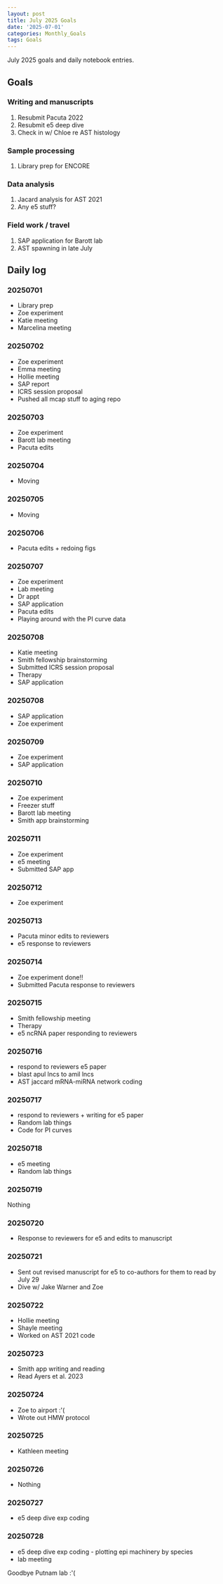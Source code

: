 ```yaml
---
layout: post
title: July 2025 Goals
date: '2025-07-01'
categories: Monthly_Goals
tags: Goals
---
```


July 2025 goals and daily notebook entries.

## Goals

### Writing and manuscripts 

1. Resubmit Pacuta 2022 
2. Resubmit e5 deep dive 
3. Check in w/ Chloe re AST histology 

### Sample processing

1. Library prep for ENCORE 

### Data analysis

1. Jacard analysis for AST 2021 
2. Any e5 stuff? 

### Field work / travel 

1. SAP application for Barott lab 
2. AST spawning in late July 

## Daily log   

### 20250701

- Library prep 
- Zoe experiment 
- Katie meeting 
- Marcelina meeting 

### 20250702

- Zoe experiment 
- Emma meeting 
- Hollie meeting 
- SAP report 
- ICRS session proposal 
- Pushed all mcap stuff to aging repo 

### 20250703

- Zoe experiment 
- Barott lab meeting 
- Pacuta edits 

### 20250704

- Moving 

### 20250705

- Moving 

### 20250706

- Pacuta edits + redoing figs 

### 20250707

- Zoe experiment 
- Lab meeting 
- Dr appt 
- SAP application 
- Pacuta edits 
- Playing around with the PI curve data  

### 20250708

- Katie meeting 
- Smith fellowship brainstorming 
- Submitted ICRS session proposal 
- Therapy 
- SAP application 

### 20250708

- SAP application 
- Zoe experiment 

### 20250709

- Zoe experiment
- SAP application 

### 20250710

- Zoe experiment
- Freezer stuff 
- Barott lab meeting 
- Smith app brainstorming 

### 20250711

- Zoe experiment
- e5 meeting 
- Submitted SAP app 

### 20250712

- Zoe experiment

### 20250713

- Pacuta minor edits to reviewers 
- e5 response to reviewers

### 20250714

- Zoe experiment done!!
- Submitted Pacuta response to reviewers 

### 20250715

- Smith fellowship meeting 
- Therapy 
- e5 ncRNA paper responding to reviewers 

### 20250716

- respond to reviewers e5 paper 
- blast apul lncs to amil lncs 
- AST jaccard mRNA-miRNA network coding 

### 20250717

- respond to reviewers + writing for e5 paper 
- Random lab things 
- Code for PI curves 

### 20250718 

- e5 meeting 
- Random lab things 

### 20250719 

Nothing 

### 20250720

- Response to reviewers for e5 and edits to manuscript 

### 20250721

- Sent out revised manuscript for e5 to co-authors for them to read by July 29
- Dive w/ Jake Warner and Zoe 

### 20250722

- Hollie meeting 
- Shayle meeting 
- Worked on AST 2021 code 

### 20250723

- Smith app writing and reading 
- Read Ayers et al. 2023

### 20250724

- Zoe to airport :'( 
- Wrote out HMW protocol 

### 20250725

- Kathleen meeting 

### 20250726

- Nothing 

### 20250727

- e5 deep dive exp coding 

### 20250728

- e5 deep dive exp coding - plotting epi machinery by species 
- lab meeting 

Goodbye Putnam lab :'(
